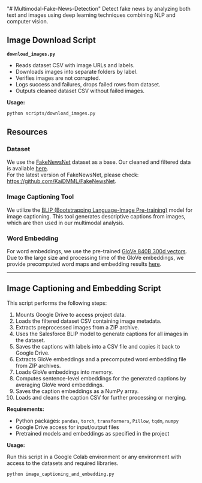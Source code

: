 "# Multimodal-Fake-News-Detection" 
Detect fake news by analyzing both text and images using deep learning techniques combining NLP and computer vision.


## Image Download Script

**`download_images.py`**

- Reads dataset CSV with image URLs and labels.
- Downloads images into separate folders by label.
- Verifies images are not corrupted.
- Logs success and failures, drops failed rows from dataset.
- Outputs cleaned dataset CSV without failed images.

**Usage:**

```bash
python scripts/download_images.py
```

## Resources

### Dataset  
We use the [FakeNewsNet](https://arxiv.org/abs/1809.01286) dataset as a base. Our cleaned and filtered data is available [here](https://drive.google.com/drive/folders/1tn7GA8WL9sF6mHD9k5CLx06Cr6EOspXs?usp=sharing).  
For the latest version of FakeNewsNet, please check: https://github.com/KaiDMML/FakeNewsNet.

### Image Captioning Tool  
We utilize the [BLIP (Bootstrapping Language-Image Pre-training)](https://github.com/salesforce/BLIP) model for image captioning. This tool generates descriptive captions from images, which are then used in our multimodal analysis.

### Word Embedding  
For word embeddings, we use the pre-trained [GloVe 840B 300d vectors](https://github.com/stanfordnlp/GloVe).  
Due to the large size and processing time of the GloVe embeddings, we provide precomputed word maps and embedding results [here](https://drive.google.com/drive/folders/1tn7GA8WL9sF6mHD9k5CLx06Cr6EOspXs?usp=sharing).  

---

## Image Captioning and Embedding Script

This script performs the following steps:

1. Mounts Google Drive to access project data.
2. Loads the filtered dataset CSV containing image metadata.
3. Extracts preprocessed images from a ZIP archive.
4. Uses the Salesforce BLIP model to generate captions for all images in the dataset.
5. Saves the captions with labels into a CSV file and copies it back to Google Drive.
6. Extracts GloVe embeddings and a precomputed word embedding file from ZIP archives.
7. Loads GloVe embeddings into memory.
8. Computes sentence-level embeddings for the generated captions by averaging GloVe word embeddings.
9. Saves the caption embeddings as a NumPy array.
10. Loads and cleans the caption CSV for further processing or merging.

**Requirements:**

- Python packages: `pandas`, `torch`, `transformers`, `Pillow`, `tqdm`, `numpy`
- Google Drive access for input/output files
- Pretrained models and embeddings as specified in the project

**Usage:**

Run this script in a Google Colab environment or any environment with access to the datasets and required libraries.

```bash
python image_captioning_and_embedding.py
